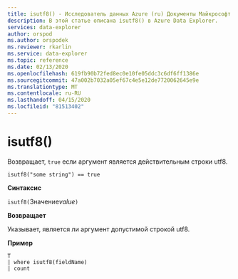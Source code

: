 ```yaml
---
title: isutf8() - Исследователь данных Azure (ru) Документы Майкрософт
description: В этой статье описана isutf8() в Azure Data Explorer.
services: data-explorer
author: orspod
ms.author: orspodek
ms.reviewer: rkarlin
ms.service: data-explorer
ms.topic: reference
ms.date: 02/13/2020
ms.openlocfilehash: 619fb90b72fed8ec0e10fe05ddc3c6df6ff1386e
ms.sourcegitcommit: 47a002b7032a05ef67c4e5e12de7720062645e9e
ms.translationtype: MT
ms.contentlocale: ru-RU
ms.lasthandoff: 04/15/2020
ms.locfileid: "81513402"
---
```

# <a name="isutf8"></a>isutf8()

Возвращает, `true` если аргумент является действительным строки utf8.
    
```kusto
isutf8("some string") == true
```

**Синтаксис**

`isutf8(`Значение*value*`)`

**Возвращает**

Указывает, является ли аргумент допустимой строкой utf8.

**Пример**

```kusto
T
| where isutf8(fieldName)
| count
```